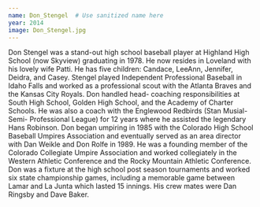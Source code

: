 ```yaml
---
name: Don_Stengel  # Use sanitized name here
year: 2014
image: Don_Stengel.jpg
---
```


Don Stengel was a stand-out high school baseball player at Highland High School (now
Skyview) graduating in 1978. He now resides in Loveland with his lovely wife Patti. He has
five children: Candace, LeeAnn, Jennifer, Deidra, and Casey.
Stengel played Independent Professional Baseball in Idaho Falls and worked as a
professional scout with the Atlanta Braves and the Kansas City Royals. Don handled head-
coaching responsibilities at South High School, Golden High School, and the Academy of
Charter Schools. He was also a coach with the Englewood Redbirds (Stan Musial-Semi-
Professional League) for 12 years where he assisted the legendary Hans Robinson.
Don began umpiring in 1985 with the Colorado High School Baseball Umpires Association
and eventually served as an area director with Dan Weikle and Don Rolfe in 1989. He was a
founding member of the Colorado Collegiate Umpire Association and worked collegiately in
the Western Athletic Conference and the Rocky Mountain Athletic Conference.
Don was a fixture at the high school post season tournaments and worked six state
championship games, including a memorable game between Lamar and La Junta which
lasted 15 innings. His crew mates were Dan Ringsby and Dave Baker.